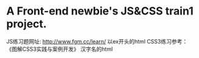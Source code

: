 # A Front-end newbie's JS&CSS train1 project.
JS练习题网址: http://www.fgm.cc/learn/  以ex开头的html
CSS3练习参考： 《图解CSS3实践与案例开发》   汉字名的html